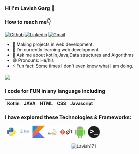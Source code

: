 ### Hi I'm Lavish Garg 👋

### How to reach me👇

[![Github](https://img.shields.io/badge/-Github-000?style=flat&logo=Github&logoColor=white)](https://github.com/Lavish171)
[![Linkedin](https://img.shields.io/badge/-LinkedIn-blue?style=flat&logo=Linkedin&logoColor=white)](https://www.linkedin.com/in/garg-lavish/)
[![Gmail](https://img.shields.io/badge/-Gmail-c14438?style=flat&logo=Gmail&logoColor=white)](mailto:elavishgarg36@gmail.com)

- 🔭 Making projects in web development.
- 🌱 I’m currently learning web development.
- 💬 Ask me about kotlin,Java,Data structures and Algorithms
- 😄 Pronouns: He/his
- ⚡ Fun fact: Some times I don't even know what I am doing.

<img src ="https://github-readme-stats.vercel.app/api?username=Lavish171&&show_icons=true&title_color=ffffff&icon_color=bb2acf&text_color=daf7dc&bg_color=151515">

### I code for FUN in any language including   
 | Kotlin| JAVA| HTML | CSS | Javascript|  
 | :---: | :---: | :---: | :---: |:---: |

### I have explored these Technologies & Frameworks: 
<code><img height="40" src="https://raw.githubusercontent.com/github/explore/80688e429a7d4ef2fca1e82350fe8e3517d3494d/topics/python/python.png"></code>
<code><img height="40" src="https://raw.githubusercontent.com/github/explore/80688e429a7d4ef2fca1e82350fe8e3517d3494d/topics/java/java.png"></code>
<code><img height="40" src="https://raw.githubusercontent.com/github/explore/80688e429a7d4ef2fca1e82350fe8e3517d3494d/topics/kotlin/kotlin.png"></code>
<code><img height="40" src="https://raw.githubusercontent.com/github/explore/80688e429a7d4ef2fca1e82350fe8e3517d3494d/topics/mysql/mysql.png"></code>
<code><img height="40" src="https://raw.githubusercontent.com/github/explore/80688e429a7d4ef2fca1e82350fe8e3517d3494d/topics/git/git.png"></code>
<code><img height="40" src="https://raw.githubusercontent.com/github/explore/80688e429a7d4ef2fca1e82350fe8e3517d3494d/topics/android/android.png"></code>
<code><img height="40" src="https://raw.githubusercontent.com/github/explore/80688e429a7d4ef2fca1e82350fe8e3517d3494d/topics/terminal/terminal.png"></code>

<p align="center"> <img src="https://komarev.com/ghpvc/?username=Lavish171" alt="Lavish171" /> </p>




